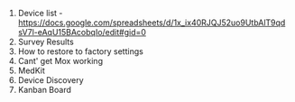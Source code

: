 1. Device list - https://docs.google.com/spreadsheets/d/1x_ix40RJQJ52uo9UtbAlT9qdsV7l-eAqU15BAcobqIo/edit#gid=0
2. Survey Results
3. How to restore to factory settings
4. Cant' get Mox working
5. MedKit
6. Device Discovery
7. Kanban Board
